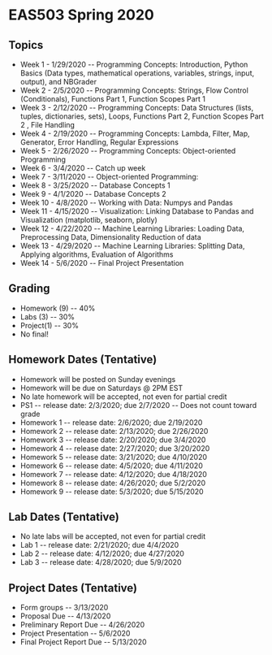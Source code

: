 # EAS503 Spring 2020

## Topics
- Week 1 - 1/29/2020 -- Programming Concepts: Introduction, Python Basics (Data types, mathematical operations, variables, strings, input, output), and NBGrader 
- Week 2 - 2/5/2020 -- Programming Concepts: Strings, Flow Control (Conditionals), Functions Part 1, Function Scopes Part 1 
- Week 3 - 2/12/2020 -- Programming Concepts: Data Structures (lists, tuples, dictionaries, sets), Loops, Functions Part 2, Function Scopes Part 2 , File Handling
- Week 4 - 2/19/2020 -- Programming Concepts: Lambda, Filter, Map, Generator, Error Handling, Regular Expressions
- Week 5 - 2/26/2020 -- Programming Concepts: Object-oriented Programming
- Week 6 - 3/4/2020 -- Catch up week
- Week 7 - 3/11/2020 -- Object-oriented Programming:
- Week 8 - 3/25/2020 --  Database Concepts 1
- Week 9 - 4/1/2020 -- Database Concepts 2
- Week 10 - 4/8/2020 -- Working with Data: Numpys and Pandas
- Week 11 - 4/15/2020 -- Visualization: Linking Database to Pandas and Visualization (matplotlib, seaborn, plotly)
- Week 12 - 4/22/2020 -- Machine Learning Libraries: Loading Data, Preprocessing Data, Dimensionality Reduction of data
- Week 13 - 4/29/2020 -- Machine Learning Libraries: Splitting Data, Applying algorithms, Evaluation of Algorithms
- Week 14 - 5/6/2020 -- Final Project Presentation


## Grading
- Homework (9) -- 40%
- Labs (3) -- 30%
- Project(1) -- 30%
- No final!

## Homework Dates (Tentative)
- Homework will be posted on Sunday evenings 
- Homework will be due on Saturdays @ 2PM EST
- No late homework will be accepted, not even for partial credit
- PS1 -- release date: 2/3/2020; due 2/7/2020 -- Does not count toward grade
- Homework 1 -- release date: 2/6/2020; due 2/19/2020
- Homework 2 -- release date: 2/13/2020; due 2/26/2020
- Homework 3 -- release date: 2/20/2020; due 3/4/2020
- Homework 4 -- release date: 2/27/2020; due 3/20/2020
- Homework 5 -- release date: 3/21/2020; due 4/10/2020
- Homework 6 -- release date: 4/5/2020; due 4/11/2020
- Homework 7 -- release date: 4/12/2020; due 4/18/2020
- Homework 8 -- release date: 4/26/2020; due 5/2/2020
- Homework 9 -- release date: 5/3/2020; due 5/15/2020
<!---- Homework 10 -- release date: 3/14/2020; due 4/3/2020 -->

## Lab Dates (Tentative)
- No late labs will be accepted, not even for partial credit
- Lab 1 -- release date: 2/21/2020; due 4/4/2020
- Lab 2 -- release date: 4/12/2020; due 4/27/2020
- Lab 3 -- release date: 4/28/2020; due 5/9/2020

## Project Dates (Tentative)
- Form groups -- 3/13/2020
- Proposal Due -- 4/13/2020
- Preliminary Report Due -- 4/26/2020
- Project Presentation -- 5/6/2020
- Final Project Report Due -- 5/13/2020